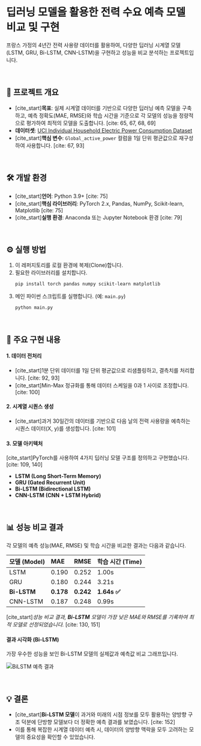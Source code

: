 # 딥러닝 모델을 활용한 전력 수요 예측 모델 비교 및 구현

프랑스 가정의 4년간 전력 사용량 데이터를 활용하여, 다양한 딥러닝 시계열 모델(LSTM, GRU, Bi-LSTM, CNN-LSTM)을 구현하고 성능을 비교 분석하는 프로젝트입니다.

<br>

## 📂 프로젝트 개요

* [cite_start]**목표**: 실제 시계열 데이터를 기반으로 다양한 딥러닝 예측 모델을 구축하고, 예측 정확도(MAE, RMSE)와 학습 시간을 기준으로 각 모델의 성능을 정량적으로 평가하여 최적의 모델을 도출합니다. [cite: 65, 67, 68, 69]
* **데이터셋**: [UCI Individual Household Electric Power Consumption Dataset](https://archive.ics.uci.edu/dataset/235/individual+household+electric+power+consumption)
* [cite_start]**핵심 변수**: `Global_active_power` 컬럼을 1일 단위 평균값으로 재구성하여 사용합니다. [cite: 67, 93]

<br>

## 🛠️ 개발 환경

* [cite_start]**언어**: Python 3.9+ [cite: 75]
* [cite_start]**핵심 라이브러리**: PyTorch 2.x, Pandas, NumPy, Scikit-learn, Matplotlib [cite: 75]
* [cite_start]**실행 환경**: Anaconda 또는 Jupyter Notebook 환경 [cite: 79]

<br>

## ⚙️ 실행 방법

1.  이 레퍼지토리를 로컬 환경에 복제(Clone)합니다.
2.  필요한 라이브러리를 설치합니다.
    ```bash
    pip install torch pandas numpy scikit-learn matplotlib
    ```
3.  메인 파이썬 스크립트를 실행합니다. (예: `main.py`)
    ```bash
    python main.py
    ```

<br>

## 📖 주요 구현 내용

#### 1. 데이터 전처리
* [cite_start]1분 단위 데이터를 1일 단위 평균값으로 리샘플링하고, 결측치를 처리합니다. [cite: 92, 93]
* [cite_start]Min-Max 정규화를 통해 데이터 스케일을 0과 1 사이로 조정합니다. [cite: 100]

#### 2. 시계열 시퀀스 생성
* [cite_start]과거 30일간의 데이터를 기반으로 다음 날의 전력 사용량을 예측하는 시퀀스 데이터(X, y)를 생성합니다. [cite: 101]

#### 3. 모델 아키텍처
[cite_start]PyTorch를 사용하여 4가지 딥러닝 모델 구조를 정의하고 구현했습니다. [cite: 109, 140]
* **LSTM (Long Short-Term Memory)**
* **GRU (Gated Recurrent Unit)**
* **Bi-LSTM (Bidirectional LSTM)**
* **CNN-LSTM (CNN + LSTM Hybrid)**

<br>

## 📊 성능 비교 결과

각 모델의 예측 성능(MAE, RMSE) 및 학습 시간을 비교한 결과는 다음과 같습니다.

| 모델 (Model) | MAE | RMSE | 학습 시간 (Time) |
| :--- | :--- | :--- | :--- |
| LSTM | 0.190 | 0.252 | 1.00s |
| GRU | 0.180 | 0.244 | 3.21s |
| **Bi-LSTM** | **0.178** | **0.242** | **1.64s ✅** |
| CNN-LSTM| 0.187 | 0.248 | 0.99s |

[cite_start]*성능 비교 결과, **Bi-LSTM** 모델이 가장 낮은 MAE와 RMSE를 기록하여 최적 모델로 선정되었습니다.* [cite: 130, 151]

#### 결과 시각화 (Bi-LSTM)

가장 우수한 성능을 보인 Bi-LSTM 모델의 실제값과 예측값 비교 그래프입니다.

![BiLSTM 예측 결과](https://github.com/songgongho/Industrial_AI/assets/174919318/25a21074-d2e0-4742-b677-2f15e8b44fd6)


<br>

## 💡 결론

* [cite_start]**Bi-LSTM 모델**이 과거와 미래의 시점 정보를 모두 활용하는 양방향 구조 덕분에 단방향 모델보다 더 정확한 예측 결과를 보였습니다. [cite: 152]
* 이를 통해 복잡한 시계열 데이터 예측 시, 데이터의 양방향 맥락을 모두 고려하는 모델의 중요성을 확인할 수 있었습니다.

